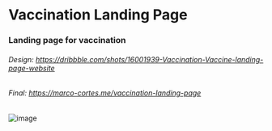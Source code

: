 # Vaccination Landing Page
### Landing page for vaccination
###### Design: https://dribbble.com/shots/16001939-Vaccination-Vaccine-landing-page-website
###### Final: https://marco-cortes.me/vaccination-landing-page
![image](https://user-images.githubusercontent.com/84252964/162650146-75e5a716-adcc-494c-91d3-744806f95c7b.png)
